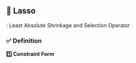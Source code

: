 ## 📌 Lasso
: Least Absolute Shrinkage and Selection Operator

### ✅ Definition
**1️⃣ Constraint Form**



